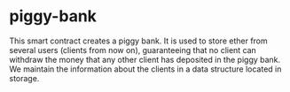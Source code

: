 # piggy-bank

This smart contract creates a piggy bank. It is used to store ether from several users (clients from now on), guaranteeing that no client can withdraw
the money that any other client has deposited in the piggy bank. We maintain the information about the clients in a data structure located in storage.
